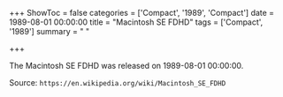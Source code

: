 +++
ShowToc = false
categories = ['Compact', '1989', 'Compact']
date = 1989-08-01 00:00:00
title = "Macintosh SE FDHD"
tags = ['Compact', '1989']
summary = " "

+++

The Macintosh SE FDHD was released on 1989-08-01 00:00:00.

Source: `https://en.wikipedia.org/wiki/Macintosh_SE_FDHD`
